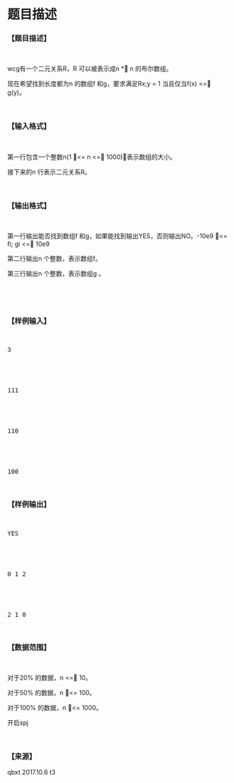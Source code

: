 # 题目描述


<h3>
【题目描述】
</h3>
<p>
<br/>
</p>
<p>
wcg有一个二元关系R，R 可以被表示成n * n 的布尔数组。
</p>
<p>
现在希望找到长度都为n 的数组f 和g，要求满足Rx;y = 1 当且仅当f(x) &lt;= g(y)。
</p>
<p>
<br/>
</p>
<h3>
【输入格式】
</h3>
<p>
<br/>
</p>
<p>
第一行包含一个整数n(1 &lt;= n &lt;= 1000)，表示数组的大小。
</p>
<p>
接下来的n 行表示二元关系R。
</p>
<p>
<br/>
</p>
<h3>
【输出格式】
</h3>
<p>
<br/>
</p>
<p>
第一行输出能否找到数组f 和g，如果能找到输出YES，否则输出NO。-10e9 &lt;= fi; gi &lt;= 10e9
</p>
<p>
第二行输出n 个整数，表示数组f。
</p>
<p>
第三行输出n 个整数，表示数组g 。
</p>
<p>
<br/>
</p>
<p>
<br/>
</p>
<h3>
【样例输入】
</h3>
<pre><p>
3
</p>

<p>
111
</p>

<p>
110
</p>

<p>
100
</p>
</pre>
<h3>
【样例输出】
</h3>
<pre><p>
YES
</p>

<p>
0 1 2
</p>

<p>
2 1 0
</p>
</pre>
<h3>
【数据范围】
</h3>
<p>
<br/>
</p>
<p>
对于20% 的数据，n &lt;= 10。
</p>
<p>
对于50% 的数据，n &lt;= 100。
</p>
<p>
对于100% 的数据，n &lt;= 1000。
</p>
<p>
开启spj
</p>
<p>
<br/>
</p>
<h3>
【来源】
</h3>
<p>
qbxt 2017.10.6 t3
</p>
